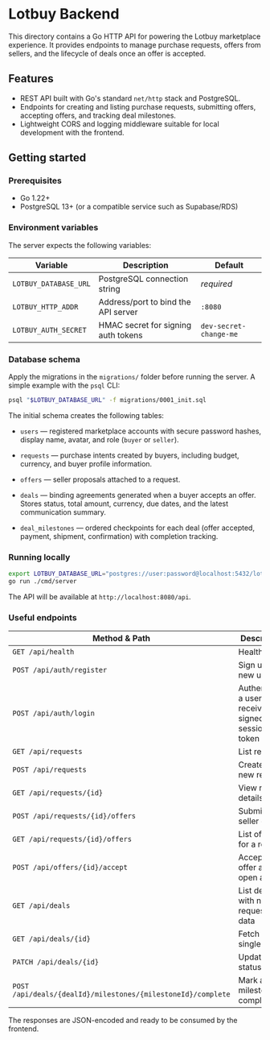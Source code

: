# Lotbuy Backend

This directory contains a Go HTTP API for powering the Lotbuy marketplace experience. It provides endpoints to manage purchase requests, offers from sellers, and the lifecycle of deals once an offer is accepted.

## Features

- REST API built with Go's standard `net/http` stack and PostgreSQL.
- Endpoints for creating and listing purchase requests, submitting offers, accepting offers, and tracking deal milestones.
- Lightweight CORS and logging middleware suitable for local development with the frontend.

## Getting started

### Prerequisites

- Go 1.22+
- PostgreSQL 13+ (or a compatible service such as Supabase/RDS)

### Environment variables

The server expects the following variables:

| Variable | Description | Default |
| --- | --- | --- |
| `LOTBUY_DATABASE_URL` | PostgreSQL connection string | _required_ |
| `LOTBUY_HTTP_ADDR` | Address/port to bind the API server | `:8080` |
| `LOTBUY_AUTH_SECRET` | HMAC secret for signing auth tokens | `dev-secret-change-me` |

### Database schema

Apply the migrations in the `migrations/` folder before running the server. A simple example with the `psql` CLI:

```bash
psql "$LOTBUY_DATABASE_URL" -f migrations/0001_init.sql
```

The initial schema creates the following tables:

- `users` — registered marketplace accounts with secure password hashes, display name, avatar, and role (`buyer` or `seller`).

- `requests` — purchase intents created by buyers, including budget, currency, and buyer profile information.
- `offers` — seller proposals attached to a request.
- `deals` — binding agreements generated when a buyer accepts an offer. Stores status, total amount, currency, due dates, and the latest communication summary.
- `deal_milestones` — ordered checkpoints for each deal (offer accepted, payment, shipment, confirmation) with completion tracking.

### Running locally

```bash
export LOTBUY_DATABASE_URL="postgres://user:password@localhost:5432/lotbuy?sslmode=disable"
go run ./cmd/server
```

The API will be available at `http://localhost:8080/api`.

### Useful endpoints

| Method & Path | Description |
| --- | --- |
| `GET /api/health` | Health probe |
| `POST /api/auth/register` | Sign up a new user |
| `POST /api/auth/login` | Authenticate a user and receive a signed session token |
| `GET /api/requests` | List requests |
| `POST /api/requests` | Create a new request |
| `GET /api/requests/{id}` | View request details |
| `POST /api/requests/{id}/offers` | Submit a seller offer |
| `GET /api/requests/{id}/offers` | List offers for a request |
| `POST /api/offers/{id}/accept` | Accept an offer and open a deal |
| `GET /api/deals` | List deals with nested request/offer data |
| `GET /api/deals/{id}` | Fetch a single deal |
| `PATCH /api/deals/{id}` | Update deal status |
| `POST /api/deals/{dealId}/milestones/{milestoneId}/complete` | Mark a milestone as completed |

The responses are JSON-encoded and ready to be consumed by the frontend.
